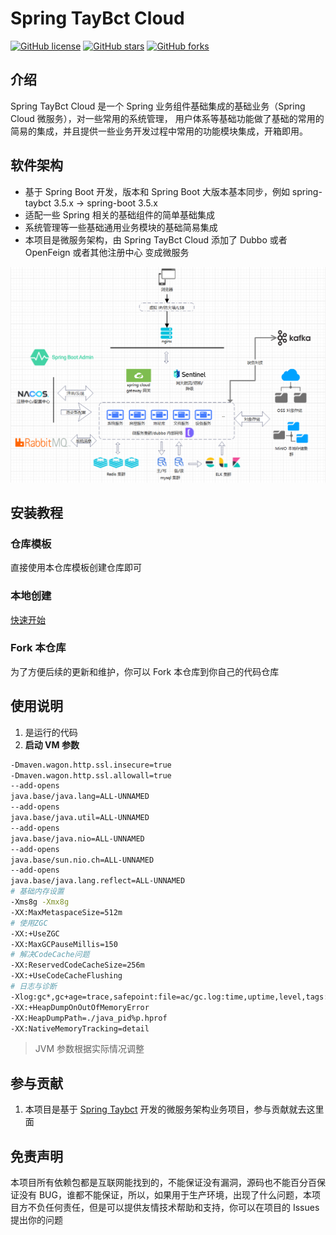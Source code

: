 # Spring TayBct Cloud

[![GitHub license](https://img.shields.io/github/license/taybct/spring-taybct-cloud?style=flat)](./LICENSE)
[![GitHub stars](https://img.shields.io/github/stars/taybct/spring-taybct-cloud?color=fa6470&style=flat)](https://github.com/taybct/spring-taybct-cloud/stargazers)
[![GitHub forks](https://img.shields.io/github/forks/taybct/spring-taybct-cloud?style=flat)](https://github.com/taybct/spring-taybct-cloud/network/members)

## 介绍

Spring TayBct Cloud 是一个 Spring 业务组件基础集成的基础业务（Spring Cloud 微服务），对一些常用的系统管理，
用户体系等基础功能做了基础的常用的简易的集成，并且提供一些业务开发过程中常用的功能模块集成，开箱即用。

## 软件架构

- 基于 Spring Boot 开发，版本和 Spring Boot 大版本基本同步，例如 spring-taybct 3.5.x -> spring-boot 3.5.x
- 适配一些 Spring 相关的基础组件的简单基础集成
- 系统管理等一些基础通用业务模块的基础简易集成
- 本项目是微服务架构，由 Spring TayBct Cloud 添加了 Dubbo 或者 OpenFeign 或者其他注册中心 变成微服务

![img](img.png)

## 安装教程

### 仓库模板

直接使用本仓库模板创建仓库即可

### 本地创建

[快速开始](https://mangocrisp.top/code/taybct/get-started/)

### Fork 本仓库

为了方便后续的更新和维护，你可以 Fork 本仓库到你自己的代码仓库

## 使用说明

1. 是运行的代码
2. **启动 VM 参数**

```bash
-Dmaven.wagon.http.ssl.insecure=true
-Dmaven.wagon.http.ssl.allowall=true
--add-opens
java.base/java.lang=ALL-UNNAMED
--add-opens
java.base/java.util=ALL-UNNAMED
--add-opens
java.base/java.nio=ALL-UNNAMED
--add-opens
java.base/sun.nio.ch=ALL-UNNAMED
--add-opens
java.base/java.lang.reflect=ALL-UNNAMED
# 基础内存设置
-Xms8g -Xmx8g
-XX:MaxMetaspaceSize=512m
# 使用ZGC
-XX:+UseZGC
-XX:MaxGCPauseMillis=150
# 解决CodeCache问题
-XX:ReservedCodeCacheSize=256m
-XX:+UseCodeCacheFlushing
# 日志与诊断
-Xlog:gc*,gc+age=trace,safepoint:file=ac/gc.log:time,uptime,level,tags:filecount=10,filesize=10M
-XX:+HeapDumpOnOutOfMemoryError
-XX:HeapDumpPath=./java_pid%p.hprof
-XX:NativeMemoryTracking=detail
```

> JVM 参数根据实际情况调整

## 参与贡献

1. 本项目是基于 [Spring Taybct](https://gitee.com/mangocrisp/spring-taybct) 开发的微服务架构业务项目，参与贡献就去这里面

## 免责声明

本项目所有依赖包都是互联网能找到的，不能保证没有漏洞，源码也不能百分百保证没有
BUG，谁都不能保证，所以，如果用于生产环境，出现了什么问题，本项目方不负任何责任，但是可以提供友情技术帮助和支持，你可以在项目的
Issues 提出你的问题